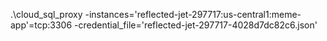 .\cloud_sql_proxy -instances='reflected-jet-297717:us-central1:meme-app'=tcp:3306 -credential_file='reflected-jet-297717-4028d7dc82c6.json'
